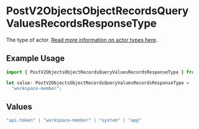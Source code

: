 # PostV2ObjectsObjectRecordsQueryValuesRecordsResponseType

The type of actor. [Read more information on actor types here](/docs/actors).

## Example Usage

```typescript
import { PostV2ObjectsObjectRecordsQueryValuesRecordsResponseType } from "attio-js/models/operations";

let value: PostV2ObjectsObjectRecordsQueryValuesRecordsResponseType =
  "workspace-member";
```

## Values

```typescript
"api-token" | "workspace-member" | "system" | "app"
```